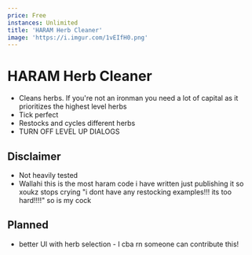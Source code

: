 ```yaml
---
price: Free
instances: Unlimited
title: 'HARAM Herb Cleaner'
image: 'https://i.imgur.com/1vEIfH0.png'
---
```


# HARAM Herb Cleaner
- Cleans herbs. If you're not an ironman you need a lot of capital as it prioritizes the highest 
  level herbs
- Tick perfect
- Restocks and cycles different herbs
- TURN OFF LEVEL UP DIALOGS

## Disclaimer
- Not heavily tested
- Wallahi this is the most haram code i have written just publishing it so xoukz stops crying
"i dont have any restocking examples!!! its too hard!!!!" so is my cock

## Planned
- better UI with herb selection - I cba rn someone can contribute this!